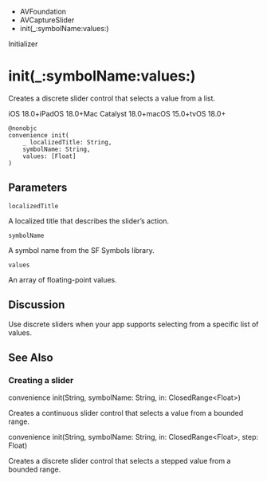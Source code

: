 

- AVFoundation
- AVCaptureSlider
-  init(\_:symbolName:values:) 

Initializer

# init(\_:symbolName:values:)

Creates a discrete slider control that selects a value from a list.

iOS 18.0+iPadOS 18.0+Mac Catalyst 18.0+macOS 15.0+tvOS 18.0+

``` source
@nonobjc
convenience init(
    _ localizedTitle: String,
    symbolName: String,
    values: [Float]
)
```

## Parameters 

`localizedTitle`  

A localized title that describes the slider’s action.

`symbolName`  

A symbol name from the SF Symbols library.

`values`  

An array of floating-point values.

## Discussion

Use discrete sliders when your app supports selecting from a specific list of values.

## See Also

### Creating a slider

convenience init(String, symbolName: String, in: ClosedRange&lt;Float>)

Creates a continuous slider control that selects a value from a bounded range.

convenience init(String, symbolName: String, in: ClosedRange&lt;Float>, step: Float)

Creates a discrete slider control that selects a stepped value from a bounded range.

